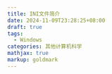 ```yaml
---
title: INI文件简介
date: 2024-11-09T23:28:25+08:00
draft: true
tags:
  - Windows
categories: 其他计算机科学
mathjax: true
markup: goldmark
---
```


